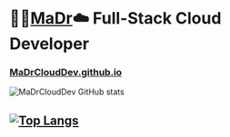 # :rocket::cactus:[MaDr](https://MaDr.io):cloud: Full-Stack Cloud Developer 
### [MaDrCloudDev.github.io](https://MaDrCloudDev.github.io)
![MaDrCloudDev GitHub stats](https://github-readme-stats.vercel.app/api?username=madrclouddev&count_private=true&show_icons=true&theme=radical)
## [![Top Langs](https://github-readme-stats.vercel.app/api/top-langs/?username=madrclouddev&layout=compact)](https://github.com/madrclouddev)

